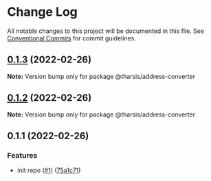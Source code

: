 # Change Log

All notable changes to this project will be documented in this file.
See [Conventional Commits](https://conventionalcommits.org) for commit guidelines.

## [0.1.3](https://github.com/tharsis/evmosjs/compare/@tharsis/address-converter@0.1.2...@tharsis/address-converter@0.1.3) (2022-02-26)

**Note:** Version bump only for package @tharsis/address-converter

## [0.1.2](https://github.com/tharsis/evmosjs/compare/@tharsis/address-converter@0.1.1...@tharsis/address-converter@0.1.2) (2022-02-26)

**Note:** Version bump only for package @tharsis/address-converter

## 0.1.1 (2022-02-26)

### Features

* init repo ([#1](https://github.com/tharsis/evmosjs/issues/1)) ([75a1c71](https://github.com/tharsis/evmosjs/commit/75a1c71af1e48216139554f375151e167d3ff87f))
